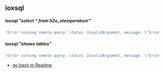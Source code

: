 
## ioxsql

##### ioxsql "select * from h2o_xtemperature"

```rust
"Error running remote query: status: InvalidArgument, message: \"Error while planning query: Error during planning: 'public.iox.h2o_xtemperature' not found\", details: [], metadata: MetadataMap { headers: {\"content-type\": \"application/grpc\", \"date\": \"Wed, 20 Jul 2022 19:08:52 GMT\", \"content-length\": \"0\"} }"
```

##### ioxsql "showx tables"

```rust
"Error running remote query: status: InvalidArgument, message: \"Error while planning query: SQL error: ParserError(\\\"Expected an SQL statement, found: showx\\\")\", details: [], metadata: MetadataMap { headers: {\"content-type\": \"application/grpc\", \"date\": \"Fri, 22 Jul 2022 20:32:33 GMT\", \"content-length\": \"0\"} }"
```

* [go back to Readme](./Readme.md)